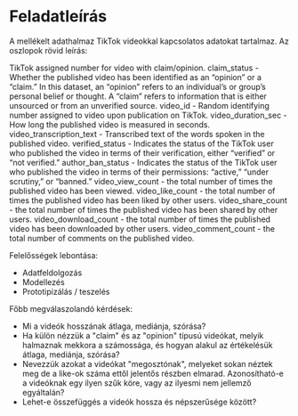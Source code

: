 # Feladatleírás

A mellékelt adathalmaz TikTok videokkal kapcsolatos adatokat tartalmaz. Az oszlopok rövid leírás:

TikTok assigned number for video with claim/opinion.
claim_status - Whether the published video has been identified as an “opinion” or a “claim.” In this dataset, an “opinion” refers to an individual’s or group’s personal belief or thought. A “claim” refers to information that is either unsourced or from an unverified source.
video_id - Random identifying number assigned to video upon publication on TikTok.
video_duration_sec - How long the published video is measured in seconds.
video_transcription_text - Transcribed text of the words spoken in the published video.
verified_status	- Indicates the status of the TikTok user who published the video in terms of their verification, either “verified” or “not verified.”
author_ban_status - Indicates the status of the TikTok user who published the video in terms of their permissions: “active,” “under scrutiny,” or “banned.”
video_view_count - the total number of times the published video has been viewed.
video_like_count - the total number of times the published video has been liked by other users.
video_share_count - the total number of times the published video has been shared by other users.
video_download_count - the total number of times the published video has been downloaded by other users.
video_comment_count - the total number of comments on the published video.

Felelősségek lebontása:
- Adatfeldolgozás
- Modellezés
- Prototipizálás / teszelés

Főbb megválaszolandó kérdések:
- Mi a videók hosszának átlaga, mediánja, szórása?
- Ha külön nézzük a "claim" és az "opinion" típusú videókat, melyik halmaznak mekkora a számossága, és hogyan alakul az értékelésük átlaga, mediánja, szórása?
- Nevezzük azokat a videókat "megosztónak", melyeket sokan néztek meg de a like-ok száma ettől jelentős részben elmarad. Azonosítható-e a videóknak egy ilyen szűk köre, vagy az ilyesmi nem jellemző egyáltalán?
- Lehet-e összefüggés a videók hossza és népszerűsége között?

